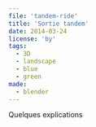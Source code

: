 ```yaml
---
file: 'tandem-ride'
title: 'Sortie tandem'
date: 2014-03-24
license: 'by'
tags:
  - 3D
  - landscape
  - blue
  - green
made:
  - blender
---
```


Quelques explications
